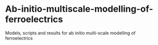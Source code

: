 # Ab-initio-multiscale-modelling-of-ferroelectrics
Models, scripts and results for ab initio multi-scale modelling of ferroelectrics
